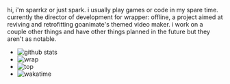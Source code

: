 hi, i'm sparrkz or just spark. i usually play games or code in my spare time. currently the director of development for wrapper: offline, a project aimed at reviving and retrofitting goanimate's themed video maker. i work on a couple other things and have other things planned in the future but they aren't as notable.

- ![github stats](https://github-readme-stats.vercel.app/api?username=sparrkzz&count_private=true&show_icons=true&theme=nightowl)
- ![wrap](https://github-readme-stats.vercel.app/api/pin/?username=wrapper-offline&repo=wrapper-offline&theme=nightowl&show_owner=true)
- ![top](https://github-readme-stats.vercel.app/api/top-langs/?username=sparrkzz)
- ![wakatime](https://github-readme-stats.vercel.app/api/wakatime?username=sparrkz)
